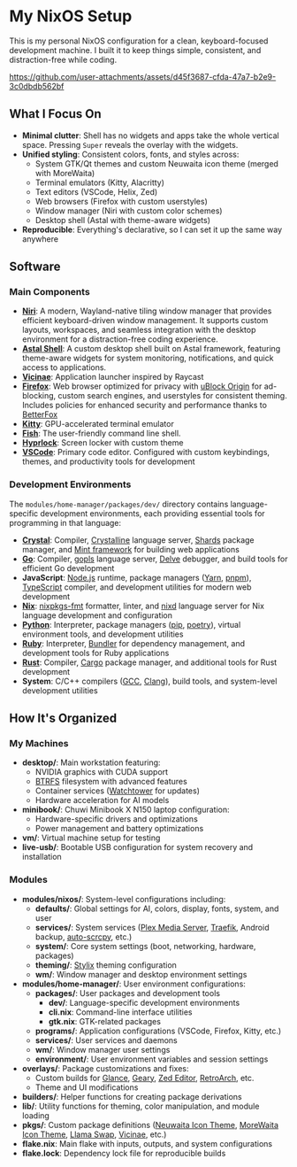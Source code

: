 # My NixOS Setup

This is my personal NixOS configuration for a clean, keyboard-focused development machine. I built it to keep things simple, consistent, and distraction-free while coding.

https://github.com/user-attachments/assets/d45f3687-cfda-47a7-b2e9-3c0dbdb562bf

## What I Focus On

- **Minimal clutter**: Shell has no widgets and apps take the whole vertical space. Pressing `Super` reveals the overlay with the widgets.
- **Unified styling**: Consistent colors, fonts, and styles across:
  - System GTK/Qt themes and custom Neuwaita icon theme (merged with MoreWaita)
  - Terminal emulators (Kitty, Alacritty)
  - Text editors (VSCode, Helix, Zed)
  - Web browsers (Firefox with custom userstyles)
  - Window manager (Niri with custom color schemes)
  - Desktop shell (Astal with theme-aware widgets)
- **Reproducible**: Everything's declarative, so I can set it up the same way anywhere

## Software

### Main Components

- **[Niri](https://github.com/YaLTeR/niri)**: A modern, Wayland-native tiling window manager that provides efficient keyboard-driven window management. It supports custom layouts, workspaces, and seamless integration with the desktop environment for a distraction-free coding experience.
- **[Astal Shell](https://github.com/knoopx/astal-shell)**: A custom desktop shell built on Astal framework, featuring theme-aware widgets for system monitoring, notifications, and quick access to applications.
- **[Vicinae](https://github.com/vicinaehq/vicinae/)**: Application launcher inspired by Raycast
- **[Firefox](https://www.mozilla.org/firefox/)**: Web browser optimized for privacy with [uBlock Origin](https://github.com/gorhill/uBlock) for ad-blocking, custom search engines, and userstyles for consistent theming. Includes policies for enhanced security and performance thanks to [BetterFox](https://github.com/yokoffing/BetterFox)
- **[Kitty](https://github.com/kovidgoyal/kitty)**: GPU-accelerated terminal emulator
- **[Fish](https://github.com/fish-shell/fish-shell)**: The user-friendly command line shell.
- **[Hyprlock](https://github.com/hyprwm/Hyprlock)**: Screen locker with custom theme
- **[VSCode](https://github.com/microsoft/vscode)**: Primary code editor. Configured with custom keybindings, themes, and productivity tools for development

### Development Environments

The `modules/home-manager/packages/dev/` directory contains language-specific development environments, each providing essential tools for programming in that language:

- **[Crystal](https://github.com/crystal-lang/crystal)**: Compiler, [Crystalline](https://github.com/elbywan/crystalline) language server, [Shards](https://github.com/crystal-lang/shards) package manager, and [Mint framework](https://github.com/mint-lang/mint) for building web applications
- **[Go](https://github.com/golang/go)**: Compiler, [gopls](https://github.com/golang/tools/tree/master/gopls) language server, [Delve](https://github.com/go-delve/delve) debugger, and build tools for efficient Go development
- **JavaScript**: [Node.js](https://github.com/nodejs/node) runtime, package managers ([Yarn](https://github.com/yarnpkg/yarn), [pnpm](https://github.com/pnpm/pnpm)), [TypeScript](https://github.com/microsoft/TypeScript) compiler, and development utilities for modern web development
- **[Nix](https://github.com/NixOS/nix)**: [nixpkgs-fmt](https://github.com/nix-community/nixpkgs-fmt) formatter, linter, and [nixd](https://github.com/nix-community/nixd) language server for Nix language development and configuration
- **[Python](https://github.com/python/cpython)**: Interpreter, package managers ([pip](https://github.com/pypa/pip), [poetry](https://github.com/python-poetry/poetry)), virtual environment tools, and development utilities
- **[Ruby](https://github.com/ruby/ruby)**: Interpreter, [Bundler](https://github.com/rubygems/bundler) for dependency management, and development tools for Ruby applications
- **[Rust](https://github.com/rust-lang/rust)**: Compiler, [Cargo](https://github.com/rust-lang/cargo) package manager, and additional tools for Rust development
- **System**: C/C++ compilers ([GCC](https://gcc.gnu.org/), [Clang](https://clang.llvm.org/)), build tools, and system-level development utilities

## How It's Organized

### My Machines

- **desktop/**: Main workstation featuring:
  - NVIDIA graphics with CUDA support
  - [BTRFS](https://btrfs.readthedocs.io/en/latest/) filesystem with advanced features
  - Container services ([Watchtower](https://github.com/containrrr/watchtower) for updates)
  - Hardware acceleration for AI models
- **minibook/**: Chuwi Minibook X N150 laptop configuration:
  - Hardware-specific drivers and optimizations
  - Power management and battery optimizations
- **vm/**: Virtual machine setup for testing
- **live-usb/**: Bootable USB configuration for system recovery and installation

### Modules

- **modules/nixos/**: System-level configurations including:
  - **defaults/**: Global settings for AI, colors, display, fonts, system, and user
  - **services/**: System services ([Plex Media Server](https://www.plex.tv/), [Traefik](https://github.com/traefik/traefik), Android backup, [auto-scrcpy](https://github.com/robinmordasiewicz/auto-scrcpy), etc.)
  - **system/**: Core system settings (boot, networking, hardware, packages)
  - **theming/**: [Stylix](https://github.com/danth/stylix) theming configuration
  - **wm/**: Window manager and desktop environment settings
- **modules/home-manager/**: User environment configurations:
  - **packages/**: User packages and development tools
    - **dev/**: Language-specific development environments
    - **cli.nix**: Command-line interface utilities
    - **gtk.nix**: GTK-related packages
  - **programs/**: Application configurations (VSCode, Firefox, Kitty, etc.)
  - **services/**: User services and daemons
  - **wm/**: Window manager user settings
  - **environment/**: User environment variables and session settings
- **overlays/**: Package customizations and fixes:
  - Custom builds for [Glance](https://github.com/glanceapp/glance), [Geary](https://gitlab.gnome.org/GNOME/geary), [Zed Editor](https://github.com/zed-industries/zed), [RetroArch](https://github.com/libretro/RetroArch), etc.
  - Theme and UI modifications
- **builders/**: Helper functions for creating package derivations
- **lib/**: Utility functions for theming, color manipulation, and module loading
- **pkgs/**: Custom package definitions ([Neuwaita Icon Theme](https://github.com/knoopx/neuwaita-icon-theme), [MoreWaita Icon Theme](https://github.com/somepaulo/MoreWaita), [Llama Swap](https://github.com/knoopx/llama-swap), [Vicinae](https://github.com/vicinaehq/vicinae), etc.)
- **flake.nix**: Main flake with inputs, outputs, and system configurations
- **flake.lock**: Dependency lock file for reproducible builds
